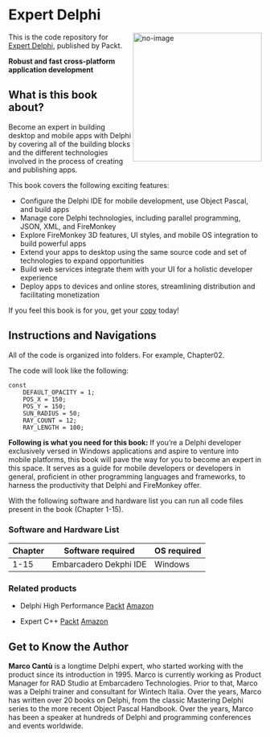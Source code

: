 # Expert Delphi

<a href="https://www.packtpub.com/product/expert-delphi-second-edition/9781805121107"><img src="https://content.packt.com/B21031/cover_image_small.jpg" alt="no-image" height="256px" align="right"></a>

This is the code repository for [Expert Delphi](https://www.packtpub.com/product/expert-delphi-second-edition/9781805121107), published by Packt.

**Robust and fast cross-platform application development**

## What is this book about?
Become an expert in building desktop and mobile apps with Delphi by covering all of the building blocks and the different technologies involved in the process of creating and publishing apps.	

This book covers the following exciting features:

* Configure the Delphi IDE for mobile development, use Object Pascal, and build apps
* Manage core Delphi technologies, including parallel programming, JSON, XML, and FireMonkey
* Explore FireMonkey 3D features, UI styles, and mobile OS integration to build powerful apps
* Extend your apps to desktop using the same source code and set of technologies to expand opportunities
* Build web services integrate them with your UI for a holistic developer experience
* Deploy apps to devices and online stores, streamlining distribution and facilitating monetization

If you feel this book is for you, get your [copy](https://www.amazon.com/Expert-Delphi-cross-platform-application-development/dp/1805121103/ref=sr_1_1?crid=38RPNQGZHW6V1&dib=eyJ2IjoiMSJ9.H0zSYp9-sw4yBsZCMgiBmVZVXIKhbVRXrn3NAZY1sYms-PhIo658TytnTDa-HynHdag6G7hSoPS6ClAXzqJDIRsc9kcvZBBN_9syP9YUnG0_k4TFngVltjZPomediC3kZOsGlcGUGIj-O6X5KapwTqM2DwC76Pd7IoHp3ABkuZkQkcun1mKT6IvXPgfPN9xgaKGul9xdpZ7AX3N3VyI4JCxJLPERugAmcNDTF5L7FDk.MWczUajTLjIeFzpYPuNrNyHFE9ehLPqTrfZSkY9UxjU&dib_tag=se&keywords=Expert+Delphi&qid=1709276600&sprefix=expert+delph%2Caps%2C325&sr=8-1) today!


## Instructions and Navigations
All of the code is organized into folders. For example, Chapter02.

The code will look like the following:
```
const
    DEFAULT_OPACITY = 1;
    POS_X = 150;
    POS_Y = 150;
    SUN_RADIUS = 50;
    RAY_COUNT = 12;
    RAY_LENGTH = 100;
```

**Following is what you need for this book:**
If you’re a Delphi developer exclusively versed in Windows applications and aspire to venture into mobile platforms, this book will pave the way for you to become an expert in this space. It serves as a guide for mobile developers or developers in general, proficient in other programming languages and frameworks, to harness the productivity that Delphi and FireMonkey offer.

With the following software and hardware list you can run all code files present in the book (Chapter 1-15).

### Software and Hardware List
| Chapter | Software required | OS required |
| -------- | ------------------------------------ | ----------------------------------- |
| 1-15 | Embarcadero Dekphi IDE | Windows |


### Related products
* Delphi High Performance [Packt](https://www.packtpub.com/product/delphi-high-performance-second-edition/9781805125877) [Amazon](https://www.amazon.com/Delphi-High-Performance-concurrency-programming/dp/1805125877/ref=tmm_pap_swatch_0?_encoding=UTF8&dib_tag=se&dib=eyJ2IjoiMSJ9.369xbdFW15ug3XlaUsZ90LjNJfQUvnYuB1eo32tka3NEzbB8Hc7vNzcAi5UPWEILOP5mUT7zRULMlrwKlNsJYhiEhL1ze8aG9wa4kAmktY33B_YcZDUZ_8QynfozKIAlrP3NmnPchyhztzoBQ7LyjbO-amirV5QUWKRhMCpo4dypSwN8I_vT0MWsBhJiBHsfBnArSmoouGA48h6hGrIqta6iijqN1P31AMv-yQomFXM.kb6_W3v26ikU8QCk3IX2qEYBmFNABVkZ5vzamDuV70E&qid=1709277085&sr=8-1)

* Expert C++ [Packt](https://www.packtpub.com/product/expert-c-second-edition/9781804617830) [Amazon](https://www.amazon.com/Expert-proficient-programmer-learning-practices/dp/1804617830/ref=tmm_pap_swatch_0?_encoding=UTF8&dib_tag=se&dib=eyJ2IjoiMSJ9.EpjNZqb6fWFB8FpFGabSPVBBmPfda3uY7PwkfTSze3SKSvROlEa09WTSL9zR2cC6YGWiGuOAHUzh9csrW6Vie6D6YiKpgieVa0wBQ4Eh4h9VhhqPTNc-Sa5CoU3ckGSMKu29lOUnqvRObpN3m83cDGuSTp9TRha5Sm9FZAQyQEbHYFa7eaAdGT_6gSTgo-O1Mm4mkVTVdrD7FrHJBCKNUdtTAslWrQ8hb1WjBYuKi2Q.tAoYiDLG5gx2_ml6fnYmx-1eYwbHGiMqh38vIJGv6yw&qid=1709276998&sr=8-1)

## Get to Know the Author
**Marco Cantù**
is a longtime Delphi expert, who started working with the product since its introduction in 1995. Marco is currently working as Product Manager for RAD Studio at Embarcadero Technologies. Prior to that, Marco was a Delphi trainer and consultant for Wintech Italia. Over the years, Marco has written over 20 books on Delphi, from the classic Mastering Delphi series to the more recent Object Pascal Handbook. Over the years, Marco has been a speaker at hundreds of Delphi and programming conferences and events worldwide.



